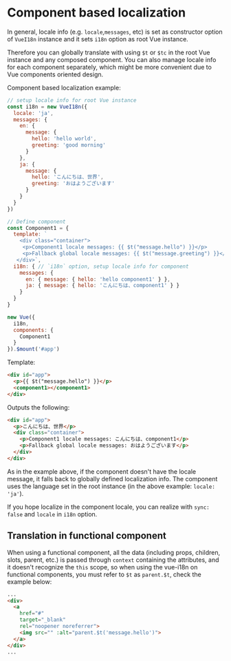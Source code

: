 # Component based localization

In general, locale info (e.g. `locale`,`messages`, etc) is set as constructor option of `VueI18n` instance and it sets `i18n` option as root Vue instance.

Therefore you can globally translate with using `$t` or `$tc` in the root Vue instance and any composed component. You can also manage locale info for each component separately, which might be more convenient due to Vue components oriented design.

Component based localization example:

```js
// setup locale info for root Vue instance
const i18n = new VueI18n({
  locale: 'ja',
  messages: {
    en: {
      message: {
        hello: 'hello world',
        greeting: 'good morning'
      }
    },
    ja: {
      message: {
        hello: 'こんにちは、世界',
        greeting: 'おはようございます'
      }
    }
  }
})

// Define component
const Component1 = {
  template: `
    <div class="container">
     <p>Component1 locale messages: {{ $t("message.hello") }}</p>
     <p>Fallback global locale messages: {{ $t("message.greeting") }}</p>
   </div>`,
  i18n: { // `i18n` option, setup locale info for component
    messages: {
      en: { message: { hello: 'hello component1' } },
      ja: { message: { hello: 'こんにちは、component1' } }
    }
  }
}

new Vue({
  i18n,
  components: {
    Component1
  }
}).$mount('#app')
```

Template:

    
```html
<div id="app">
  <p>{{ $t("message.hello") }}</p>
  <component1></component1>
</div>
```

Outputs the following:

```html
<div id="app">
  <p>こんにちは、世界</p>
  <div class="container">
    <p>Component1 locale messages: こんにちは、component1</p>
    <p>Fallback global locale messages: おはようございます</p>
  </div>
</div>
```

As in the example above, if the component doesn't have the locale message, it falls back to globally defined localization info. The component uses the language set in the root instance (in the above example: `locale: 'ja'`).

If you hope localize in the component locale, you can realize with `sync: false` and `locale` in `i18n` option.

## Translation in functional component

When using a functional component, all the data (including props, children, slots, parent, etc.) is passed through `context` containing the attributes, and it doesn't recognize the `this` scope, so when using the vue-i18n on functional components, you must refer to `$t` as `parent.$t`, check the example below:

```html
...
<div>
  <a
    href="#"
    target="_blank"
    rel="noopener noreferrer">
    <img src="" :alt="parent.$t('message.hello')">
  </a>
</div>
...
```
